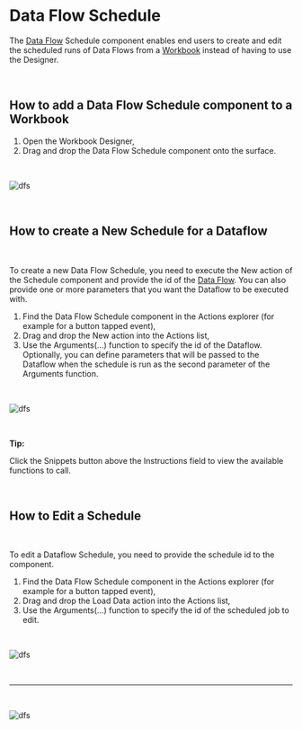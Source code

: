 # Data Flow Schedule

The [Data Flow](../../dataflows/index.md) Schedule component enables end users to create and edit the scheduled runs of Data Flows from a [Workbook](../../workbooks.md) instead of having to use the Designer.

<br/>

## How to add a Data Flow Schedule component to a Workbook
1. Open the Workbook Designer,
2. Drag and drop the Data Flow Schedule component onto the surface.

<br/>

![dfs](https://profitbasedocs.blob.core.windows.net/images/dfs1.png)

<br/>

## How to create a New Schedule for a Dataflow
<br/>

To create a new Data Flow Schedule, you need to execute the New action of the Schedule component and provide the id of the [Data Flow](../../dataflows/index.md). You can also provide one or more parameters that you want the Dataflow to be executed with.

1. Find the Data Flow Schedule component in the Actions explorer (for example for a button tapped event), 
2. Drag and drop the New action into the Actions list,
3. Use the Arguments(...) function to specify the id of the Dataflow. Optionally, you can define parameters that will be passed to the Dataflow when the schedule is run as the second parameter of the Arguments function.

<br/>

![dfs](https://profitbasedocs.blob.core.windows.net/images/dfs2.png)

<br/>

**Tip:** 

Click the Snippets button above the Instructions field to view the available functions to call.

<br/>

## How to Edit a Schedule
<br/>

To edit a Dataflow Schedule, you need to provide the schedule id to the component.

1. Find the Data Flow Schedule component in the Actions explorer (for example for a button tapped event), 
2. Drag and drop the Load Data action into the Actions list,
3. Use the Arguments(...) function to specify the id of the scheduled job to edit.

<br/>

![dfs](https://profitbasedocs.blob.core.windows.net/images/dfs3.png)

<br/>

---

<br/>

![dfs](https://profitbasedocs.blob.core.windows.net/images/dfs4.png)

<br/>